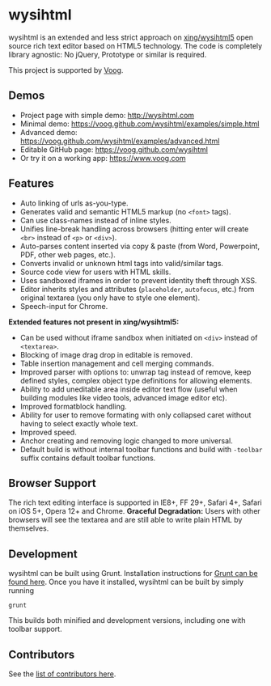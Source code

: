 # wysihtml

wysihtml is an extended and less strict approach on [xing/wysihtml5](https://github.com/xing/wysihtml5) open source rich text editor based on HTML5 technology.
The code is completely library agnostic: No jQuery, Prototype or similar is required.

This project is supported by [Voog](http://voog.com).

## Demos
* Project page with simple demo: http://wysihtml.com
* Minimal demo: https://voog.github.com/wysihtml/examples/simple.html
* Advanced demo: https://voog.github.com/wysihtml/examples/advanced.html
* Editable GitHub page: https://voog.github.com/wysihtml
* Or try it on a working app: https://www.voog.com


## Features

* Auto linking of urls as-you-type.
* Generates valid and semantic HTML5 markup (no `<font>` tags).
* Can use class-names instead of inline styles.
* Unifies line-break handling across browsers (hitting enter will create `<br>` instead of `<p>` or `<div>`).
* Auto-parses content inserted via copy & paste (from Word, Powerpoint, PDF, other web pages, etc.).
* Converts invalid or unknown html tags into valid/similar tags.
* Source code view for users with HTML skills.
* Uses sandboxed iframes in order to prevent identity theft through XSS.
* Editor inherits styles and attributes (`placeholder`, `autofocus`, etc.) from original textarea (you only have to style one element).
* Speech-input for Chrome.

**Extended features not present in xing/wysihtml5:**

* Can be used without iframe sandbox when initiated on `<div>` instead of `<textarea>`.
* Blocking of image drag drop in editable is removed.
* Table insertion management and cell merging commands.
* Improved parser with options to: unwrap tag instead of remove, keep defined styles, complex object type definitions for allowing elements.
* Ability to add uneditable area inside editor text flow (useful when building modules like video tools, advanced image editor etc).
* Improved formatblock handling.
* Ability for user to remove formating with only collapsed caret without having to select exactly whole text.
* Improved speed.
* Anchor creating and removing logic changed to more universal.
* Default build is without internal toolbar functions and build with `-toolbar` suffix contains default toolbar functions.

## Browser Support

The rich text editing interface is supported in IE8+, FF 29+, Safari 4+, Safari on iOS 5+, Opera 12+ and Chrome.
**Graceful Degradation:** Users with other browsers will see the textarea and are still able to write plain HTML by themselves.

## Development

wysihtml can be built using Grunt. Installation instructions for [Grunt can be found here](http://gruntjs.com/getting-started). Once you have it installed, wysihtml can be built by simply running

    grunt

This builds both minified and development versions, including one with toolbar support.

## Contributors

See the [list of contributors here](https://github.com/Voog/wysihtml/graphs/contributors).
